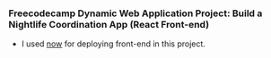 ### Freecodecamp Dynamic Web Application Project: Build a Nightlife Coordination App (React Front-end)

- I used [now](https://zeit.co/now) for deploying front-end in this project.